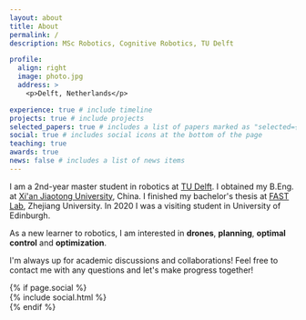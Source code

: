 ```yaml
---
layout: about
title: About
permalink: /
description: MSc Robotics, Cognitive Robotics, TU Delft

profile:
  align: right
  image: photo.jpg
  address: >
    <p>Delft, Netherlands</p>

experience: true # include timeline
projects: true # include projects
selected_papers: true # includes a list of papers marked as "selected={true}"
social: true # includes social icons at the bottom of the page
teaching: true
awards: true
news: false # includes a list of news items
---
```


I am a 2nd-year master student in robotics at [TU Delft](https://www.tudelft.nl/onderwijs/opleidingen/masters/rb/msc-robotics/). I obtained my B.Eng. at [Xi'an Jiaotong University](http://en.xjtu.edu.cn/), China. I finished my bachelor's thesis at [FAST Lab](http://www.zju-fast.com/), Zhejiang University. In 2020 I was a visiting student in University of Edinburgh.

As a new learner to robotics, I am interested in **drones**, **planning**, **optimal control** and **optimization**.

<!-- 🔭 Now I am working on **multi-robots motion planning in dynamic environment** at Autonomous Multi-Robots Lab, TU Delft, supervised by Dr. Gang Chen and Dr. Javier Alonso-Mora. Previously I worked in **motion planning** and **event-based vision** as my bachelor thesis, supervised by Dr. Fei Gao, at [FAST Lab](http://www.zju-fast.com/), Zhejiang University. _We are sincerely doing really cool things to push the boundary of autonomous drones!_ -->

<!-- 🤔 I’m looking for PhD positions in robotics（especially in planning). -->

I'm always up for academic discussions and collaborations! Feel free to contact me with any questions and let's make progress together!

<link href='https://fonts.googleapis.com/css?family=Open+Sans:400,300,300italic,400italic,600,600italic,700,700italic' rel='stylesheet' type='text/css'>

<div class="social">
{% if page.social %}
    <div class="contact-icons">
    {% include social.html %}
    </div>
{% endif %}
</div>
